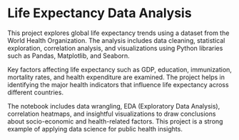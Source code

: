 # Life Expectancy Data Analysis

This project explores global life expectancy trends using a dataset from the World Health Organization. The analysis includes data cleaning, statistical exploration, correlation analysis, and visualizations using Python libraries such as Pandas, Matplotlib, and Seaborn.

Key factors affecting life expectancy such as GDP, education, immunization, mortality rates, and health expenditure are examined. The project helps in identifying the major health indicators that influence life expectancy across different countries.

The notebook includes data wrangling, EDA (Exploratory Data Analysis), correlation heatmaps, and insightful visualizations to draw conclusions about socio-economic and health-related factors. This project is a strong example of applying data science for public health insights.
